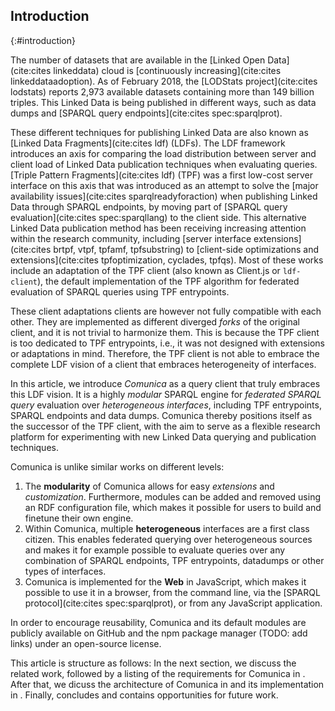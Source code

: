 ## Introduction
{:#introduction}

The number of datasets that are available in the [Linked Open Data](cite:cites linkeddata) cloud is [continuously increasing](cite:cites linkeddataadoption).
As of February 2018, the [LODStats project](cite:cites lodstats) reports 2,973 available datasets containing more than 149 billion triples.
This Linked Data is being published in different ways, such as
data dumps and [SPARQL query endpoints](cite:cites spec:sparqlprot).

These different techniques for publishing Linked Data are also known as [Linked Data Fragments](cite:cites ldf) (LDFs).
The LDF framework introduces an axis for comparing the load distribution between server and client load of Linked Data publication techniques when evaluating queries.
[Triple Pattern Fragments](cite:cites ldf) (TPF) was a first low-cost server interface on this axis
that was introduced as an attempt to solve the [major availability issues](cite:cites sparqlreadyforaction) when publishing Linked Data through SPARQL endpoints,
by moving part of [SPARQL query evaluation](cite:cites spec:sparqllang) to the client side.
This alternative Linked Data publication method has been receiving increasing attention within the research community,
including [server interface extensions](cite:cites brtpf, vtpf, tpfamf, tpfsubstring) to [client-side optimizations and extensions](cite:cites tpfoptimization, cyclades, tpfqs).
Most of these works include an adaptation of the TPF client (also known as Client.js or `ldf-client`), the default implementation of
the TPF algorithm for federated evaluation of SPARQL queries using TPF entrypoints.

These client adaptations clients are however not fully compatible with each other.
They are implemented as different diverged _forks_ of the original client,
and it is not trivial to harmonize them.
This is because the TPF client is too dedicated to TPF entrypoints,
i.e., it was not designed with extensions or adaptations in mind.
Therefore, the TPF client is not able to embrace the complete LDF vision of a client that embraces heterogeneity of interfaces.

In this article, we introduce _Comunica_ as a query client that truly embraces this LDF vision.
It is a highly _modular_ SPARQL engine for _federated_ _SPARQL query_ evaluation over _heterogeneous interfaces_,
including TPF entrypoints, SPARQL endpoints and data dumps.
Comunica thereby positions itself as the successor of the TPF client,
with the aim to serve as a flexible research platform for experimenting with new Linked Data querying and publication techniques.

Comunica is unlike similar works on different levels:

1. The **modularity** of Comunica allows for easy _extensions_ and _customization_. Furthermore, modules can be added and removed using an RDF configuration file, which makes it possible for users to build and finetune their own engine.
2. Within Comunica, multiple **heterogeneous** interfaces are a first class citizen. This enables federated querying over heterogeneous sources and makes it for example possible to evaluate queries over any combination of SPARQL endpoints, TPF entrypoints, datadumps or other types of interfaces.
3. Comunica is implemented for the **Web** in JavaScript, which makes it possible to use it in a browser, from the command line, via the [SPARQL protocol](cite:cites spec:sparqlprot), or from any JavaScript application.

In order to encourage reusability, Comunica and its default modules are publicly available
on GitHub and the npm package manager (TODO: add links) under an open-source license.

This article is structure as follows:
In the next section, we discuss the related work, followed by a listing of the requirements for Comunica in [](#requirements).
After that, we dicuss the architecture of Comunica in [](#architecture) and its implementation in [](#implementation).
Finally, [](#conclusions) concludes and contains opportunities for future work.
